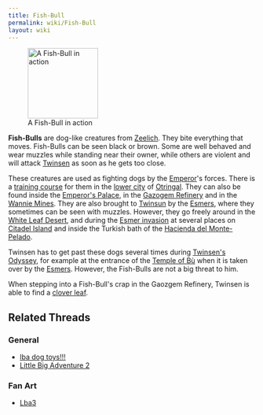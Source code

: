 ```yaml
---
title: Fish-Bull
permalink: wiki/Fish-Bull
layout: wiki
---
```


<figure>
<img src="DVFISHBU.JPG" title="A Fish-Bull in action" width="143" />
<figcaption>A Fish-Bull in action</figcaption>
</figure>

**Fish-Bulls** are dog-like creatures from
[Zeelich](Zeelich "wikilink"). They bite everything that moves.
Fish-Bulls can be seen black or brown. Some are well behaved and wear
muzzles while standing near their owner, while others are violent and
will attack [Twinsen](Twinsen "wikilink") as soon as he gets too close.

These creatures are used as fighting dogs by the
[Emperor](Emperor "wikilink")'s forces. There is a [training
course](training_course "wikilink") for them in the [lower
city](lower_city "wikilink") of [Otringal](Otringal "wikilink"). They
can also be found inside the [Emperor's
Palace](Emperor's_Palace "wikilink"), in the [Gazogem
Refinery](Gazogem_Refinery "wikilink") and in the [Wannie
Mines](Wannie_Mines "wikilink"). They are also brought to
[Twinsun](Twinsun "wikilink") by the [Esmers](Esmer "wikilink"), where
they sometimes can be seen with muzzles. However, they go freely around
in the [White Leaf Desert](White_Leaf_Desert "wikilink"), and during the
[Esmer invasion](Esmer_invasion "wikilink") at several places on
[Citadel Island](Citadel_Island "wikilink") and inside the Turkish bath
of the [Hacienda del
Monte-Pelado](Hacienda_del_Monte-Pelado "wikilink").

Twinsen has to get past these dogs several times during [Twinsen's
Odyssey](Twinsen's_Odyssey "wikilink"), for example at the entrance of
the [Temple of Bù](Temple_of_Bù "wikilink") when it is taken over by the
[Esmers](Esmer "wikilink"). However, the Fish-Bulls are not a big threat
to him.

When stepping into a Fish-Bull's crap in the Gaozgem Refinery, Twinsen
is able to find a [clover leaf](clover_leaf "wikilink").

## Related Threads

### General

- [lba dog toys!!!](https://forum.magicball.net/showthread.php?t=2520)
- [Little Big Adventure
  2](https://forum.magicball.net/showthread.php?t=368)

### Fan Art

- [Lba3](http://forum.magicball.net/showthread.php?p=112171#post112171)
